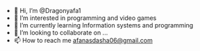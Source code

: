 - 👋 Hi, I’m @Dragonyafa1
- 👀 I’m interested in programming and video games
- 🌱 I’m currently learning Information systems and programming
- 💞️ I’m looking to collaborate on ...
- 📫 How to reach me afanasdasha06@gmail.com

<!---
Dragonyafa1/Dragonyafa1 is a ✨ special ✨ repository because its `README.md` (this file) appears on your GitHub profile.
You can click the Preview link to take a look at your changes.
--->
